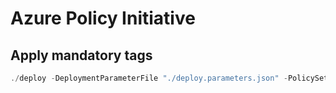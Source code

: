 # Azure Policy Initiative
## Apply mandatory tags

``` powershell
./deploy -DeploymentParameterFile "./deploy.parameters.json" -PolicySetDefinitionFile "./azurepolicyset.definitions.json" -PolicySetParameterFile "./azurepolicyset.parameters.json"
```